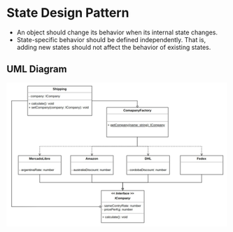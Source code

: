 # State Design Pattern

  * An object should change its behavior when its internal state changes.
  * State-specific behavior should be defined independently. That is, adding new states should not affect the behavior of existing states.

## UML Diagram
![diagram](strategy/strategy-uml.jpg?raw=true)